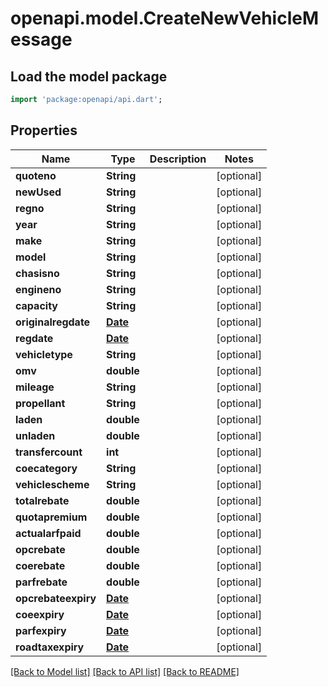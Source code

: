 # openapi.model.CreateNewVehicleMessage

## Load the model package
```dart
import 'package:openapi/api.dart';
```

## Properties
Name | Type | Description | Notes
------------ | ------------- | ------------- | -------------
**quoteno** | **String** |  | [optional] 
**newUsed** | **String** |  | [optional] 
**regno** | **String** |  | [optional] 
**year** | **String** |  | [optional] 
**make** | **String** |  | [optional] 
**model** | **String** |  | [optional] 
**chasisno** | **String** |  | [optional] 
**engineno** | **String** |  | [optional] 
**capacity** | **String** |  | [optional] 
**originalregdate** | [**Date**](Date.md) |  | [optional] 
**regdate** | [**Date**](Date.md) |  | [optional] 
**vehicletype** | **String** |  | [optional] 
**omv** | **double** |  | [optional] 
**mileage** | **String** |  | [optional] 
**propellant** | **String** |  | [optional] 
**laden** | **double** |  | [optional] 
**unladen** | **double** |  | [optional] 
**transfercount** | **int** |  | [optional] 
**coecategory** | **String** |  | [optional] 
**vehiclescheme** | **String** |  | [optional] 
**totalrebate** | **double** |  | [optional] 
**quotapremium** | **double** |  | [optional] 
**actualarfpaid** | **double** |  | [optional] 
**opcrebate** | **double** |  | [optional] 
**coerebate** | **double** |  | [optional] 
**parfrebate** | **double** |  | [optional] 
**opcrebateexpiry** | [**Date**](Date.md) |  | [optional] 
**coeexpiry** | [**Date**](Date.md) |  | [optional] 
**parfexpiry** | [**Date**](Date.md) |  | [optional] 
**roadtaxexpiry** | [**Date**](Date.md) |  | [optional] 

[[Back to Model list]](../README.md#documentation-for-models) [[Back to API list]](../README.md#documentation-for-api-endpoints) [[Back to README]](../README.md)


